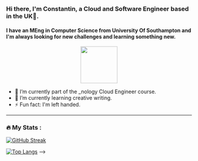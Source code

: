 ### Hi there, I'm Constantin, a Cloud and Software Engineer based in the UK👋.

#### I have an MEng in Computer Science from University Of Southampton and I'm always looking for new challenges and learning something new.

<div id="header" align="center">
  <img src="https://media.giphy.com/media/M9gbBd9nbDrOTu1Mqx/giphy.gif" width="100"/>
</div>

- 🔭 I’m currently part of the _nology Cloud Engineer course.
- 🌱 I’m currently learning creative writing.
- ⚡ Fun fact: I'm left handed.

---

### :fire: My Stats :
[![GitHub Streak](http://github-readme-streak-stats.herokuapp.com?user=constantin-coica&theme=dark&background=000000)](https://git.io/streak-stats)

[![Top Langs](https://github-readme-stats.vercel.app/api/top-langs/?username=constantin-coica&layout=compact&theme=vision-friendly-dark)](https://github.com/anuraghazra/github-readme-stats)
-->
